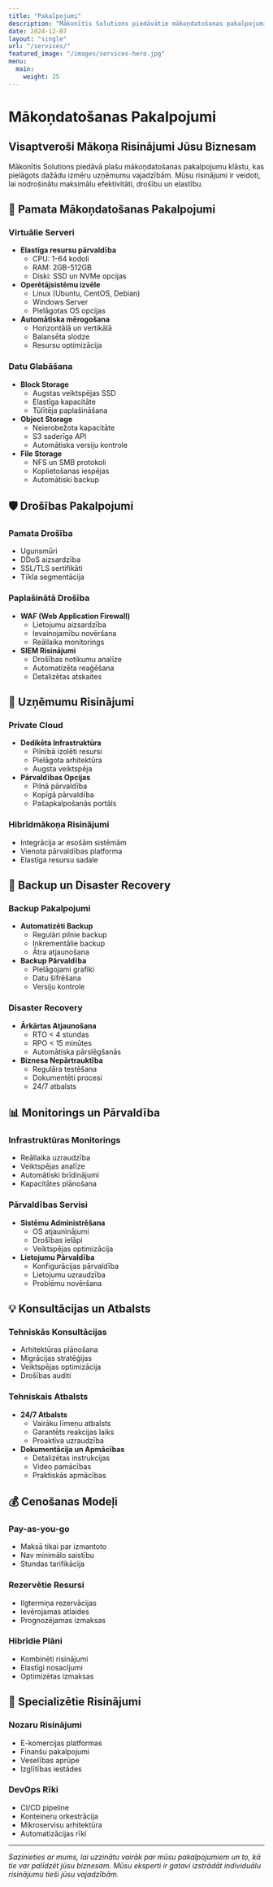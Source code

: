 ```yaml
---
title: "Pakalpojumi"
description: "Mākonītis Solutions piedāvātie mākoņdatošanas pakalpojumi un risinājumi"
date: 2024-12-07
layout: "single"
url: "/services/"
featured_image: "/images/services-hero.jpg"
menu:
  main:
    weight: 25
---
```


# Mākoņdatošanas Pakalpojumi

## Visaptveroši Mākoņa Risinājumi Jūsu Biznesam

Mākonītis Solutions piedāvā plašu mākoņdatošanas pakalpojumu klāstu, kas pielāgots dažādu izmēru uzņēmumu vajadzībām. Mūsu risinājumi ir veidoti, lai nodrošinātu maksimālu efektivitāti, drošību un elastību.

## 🚀 Pamata Mākoņdatošanas Pakalpojumi

### Virtuālie Serveri
- **Elastīga resursu pārvaldība**
  - CPU: 1-64 kodoli
  - RAM: 2GB-512GB
  - Diski: SSD un NVMe opcijas
- **Operētājsistēmu izvēle**
  - Linux (Ubuntu, CentOS, Debian)
  - Windows Server
  - Pielāgotas OS opcijas
- **Automātiska mērogošana**
  - Horizontālā un vertikālā
  - Balansēta slodze
  - Resursu optimizācija

### Datu Glabāšana
- **Block Storage**
  - Augstas veiktspējas SSD
  - Elastīga kapacitāte
  - Tūlītēja paplašināšana
- **Object Storage**
  - Neierobežota kapacitāte
  - S3 saderīga API
  - Automātiska versiju kontrole
- **File Storage**
  - NFS un SMB protokoli
  - Koplietošanas iespējas
  - Automātiski backup

## 🛡️ Drošības Pakalpojumi

### Pamata Drošība
- Ugunsmūri
- DDoS aizsardzība
- SSL/TLS sertifikāti
- Tīkla segmentācija

### Paplašinātā Drošība
- **WAF (Web Application Firewall)**
  - Lietojumu aizsardzība
  - Ievainojamību novēršana
  - Reāllaika monitorings
- **SIEM Risinājumi**
  - Drošības notikumu analīze
  - Automatizēta reaģēšana
  - Detalizētas atskaites

## 💼 Uzņēmumu Risinājumi

### Private Cloud
- **Dedikēta Infrastruktūra**
  - Pilnībā izolēti resursi
  - Pielāgota arhitektūra
  - Augsta veiktspēja
- **Pārvaldības Opcijas**
  - Pilnā pārvaldība
  - Kopīgā pārvaldība
  - Pašapkalpošanās portāls

### Hibrīdmākoņa Risinājumi
- Integrācija ar esošām sistēmām
- Vienota pārvaldības platforma
- Elastīga resursu sadale

## 🔄 Backup un Disaster Recovery

### Backup Pakalpojumi
- **Automatizēti Backup**
  - Regulāri pilnie backup
  - Inkrementālie backup
  - Ātra atjaunošana
- **Backup Pārvaldība**
  - Pielāgojami grafiki
  - Datu šifrēšana
  - Versiju kontrole

### Disaster Recovery
- **Ārkārtas Atjaunošana**
  - RTO < 4 stundas
  - RPO < 15 minūtes
  - Automātiska pārslēgšanās
- **Biznesa Nepārtrauktība**
  - Regulāra testēšana
  - Dokumentēti procesi
  - 24/7 atbalsts

## 📊 Monitorings un Pārvaldība

### Infrastruktūras Monitorings
- Reāllaika uzraudzība
- Veiktspējas analīze
- Automātiski brīdinājumi
- Kapacitātes plānošana

### Pārvaldības Servisi
- **Sistēmu Administrēšana**
  - OS atjauninājumi
  - Drošības ielāpi
  - Veiktspējas optimizācija
- **Lietojumu Pārvaldība**
  - Konfigurācijas pārvaldība
  - Lietojumu uzraudzība
  - Problēmu novēršana

## 💡 Konsultācijas un Atbalsts

### Tehniskās Konsultācijas
- Arhitektūras plānošana
- Migrācijas stratēģijas
- Veiktspējas optimizācija
- Drošības auditi

### Tehniskais Atbalsts
- **24/7 Atbalsts**
  - Vairāku līmeņu atbalsts
  - Garantēts reakcijas laiks
  - Proaktīva uzraudzība
- **Dokumentācija un Apmācības**
  - Detalizētas instrukcijas
  - Video pamācības
  - Praktiskās apmācības

## 💰 Cenošanas Modeļi

### Pay-as-you-go
- Maksā tikai par izmantoto
- Nav minimālo saistību
- Stundas tarifikācija

### Rezervētie Resursi
- Ilgtermiņa rezervācijas
- Ievērojamas atlaides
- Prognozējamas izmaksas

### Hibrīdie Plāni
- Kombinēti risinājumi
- Elastīgi nosacījumi
- Optimizētas izmaksas

## 🎯 Specializētie Risinājumi

### Nozaru Risinājumi
- E-komercijas platformas
- Finanšu pakalpojumi
- Veselības aprūpe
- Izglītības iestādes

### DevOps Rīki
- CI/CD pipeline
- Konteineru orkestrācija
- Mikroservisu arhitektūra
- Automatizācijas rīki

---

*Sazinieties ar mums, lai uzzinātu vairāk par mūsu pakalpojumiem un to, kā tie var palīdzēt jūsu biznesam. Mūsu eksperti ir gatavi izstrādāt individuālu risinājumu tieši jūsu vajadzībām.*